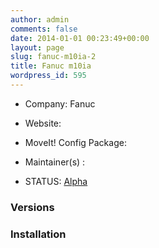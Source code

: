 ```yaml
---
author: admin
comments: false
date: 2014-01-01 00:23:49+00:00
layout: page
slug: fanuc-m10ia-2
title: Fanuc m10ia
wordpress_id: 595
---
```



	
  * Company: Fanuc

	
  * Website:

	
  * MoveIt! Config Package: 

	
  * Maintainer(s) :

	
  * STATUS: [Alpha](/about/moveit-status#status-code-robots)




### Versions





	



### Installation







